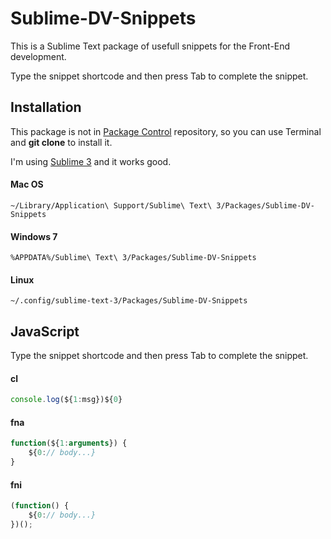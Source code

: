 Sublime-DV-Snippets
===========================================

This is a Sublime Text package of usefull snippets for the Front-End development.

Type the snippet shortcode and then press Tab to complete the snippet.

## Installation

This package is not in [Package Control][package_control] repository, so you can use Terminal and **git clone** to install it. 

I'm using [Sublime 3][sublime3] and it works good.

#### Mac OS

    ~/Library/Application\ Support/Sublime\ Text\ 3/Packages/Sublime-DV-Snippets

#### Windows 7

    %APPDATA%/Sublime\ Text\ 3/Packages/Sublime-DV-Snippets

#### Linux

    ~/.config/sublime-text-3/Packages/Sublime-DV-Snippets

## JavaScript

Type the snippet shortcode and then press Tab to complete the snippet.

#### cl

```js
console.log(${1:msg})${0}
```

#### fna

```js
function(${1:arguments}) {
    ${0:// body...}
}
```

#### fni

```js
(function() {
    ${0:// body...}
})();
```

[sublime3]: http://www.sublimetext.com/3
[package_control]: https://packagecontrol.io/
